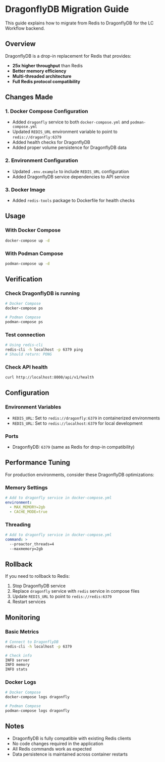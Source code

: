 # DragonflyDB Migration Guide

This guide explains how to migrate from Redis to DragonflyDB for the LC Workflow backend.

## Overview

DragonflyDB is a drop-in replacement for Redis that provides:
- **25x higher throughput** than Redis
- **Better memory efficiency**
- **Multi-threaded architecture**
- **Full Redis protocol compatibility**

## Changes Made

### 1. Docker Compose Configuration
- Added `dragonfly` service to both `docker-compose.yml` and `podman-compose.yml`
- Updated `REDIS_URL` environment variable to point to `redis://dragonfly:6379`
- Added health checks for DragonflyDB
- Added proper volume persistence for DragonflyDB data

### 2. Environment Configuration
- Updated `.env.example` to include `REDIS_URL` configuration
- Added DragonflyDB service dependencies to API service

### 3. Docker Image
- Added `redis-tools` package to Dockerfile for health checks

## Usage

### With Docker Compose
```bash
docker-compose up -d
```

### With Podman Compose
```bash
podman-compose up -d
```

## Verification

### Check DragonflyDB is running
```bash
# Docker Compose
docker-compose ps

# Podman Compose
podman-compose ps
```

### Test connection
```bash
# Using redis-cli
redis-cli -h localhost -p 6379 ping
# Should return: PONG
```

### Check API health
```bash
curl http://localhost:8000/api/v1/health
```

## Configuration

### Environment Variables
- `REDIS_URL`: Set to `redis://dragonfly:6379` in containerized environments
- `REDIS_URL`: Set to `redis://localhost:6379` for local development

### Ports
- DragonflyDB: `6379` (same as Redis for drop-in compatibility)

## Performance Tuning

For production environments, consider these DragonflyDB optimizations:

### Memory Settings
```yaml
# Add to dragonfly service in docker-compose.yml
environment:
  - MAX_MEMORY=2gb
  - CACHE_MODE=true
```

### Threading
```yaml
# Add to dragonfly service in docker-compose.yml
command: >
  --proactor_threads=4
  --maxmemory=2gb
```

## Rollback

If you need to rollback to Redis:

1. Stop DragonflyDB service
2. Replace `dragonfly` service with `redis` service in compose files
3. Update `REDIS_URL` to point to `redis://redis:6379`
4. Restart services

## Monitoring

### Basic Metrics
```bash
# Connect to DragonflyDB
redis-cli -h localhost -p 6379

# Check info
INFO server
INFO memory
INFO stats
```

### Docker Logs
```bash
# Docker Compose
docker-compose logs dragonfly

# Podman Compose
podman-compose logs dragonfly
```

## Notes

- DragonflyDB is fully compatible with existing Redis clients
- No code changes required in the application
- All Redis commands work as expected
- Data persistence is maintained across container restarts